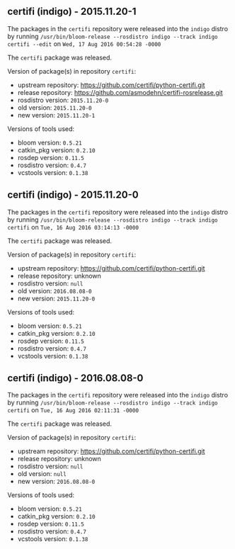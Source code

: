 ## certifi (indigo) - 2015.11.20-1

The packages in the `certifi` repository were released into the `indigo` distro by running `/usr/bin/bloom-release --rosdistro indigo --track indigo certifi --edit` on `Wed, 17 Aug 2016 00:54:28 -0000`

The `certifi` package was released.

Version of package(s) in repository `certifi`:

- upstream repository: https://github.com/certifi/python-certifi.git
- release repository: https://github.com/asmodehn/certifi-rosrelease.git
- rosdistro version: `2015.11.20-0`
- old version: `2015.11.20-0`
- new version: `2015.11.20-1`

Versions of tools used:

- bloom version: `0.5.21`
- catkin_pkg version: `0.2.10`
- rosdep version: `0.11.5`
- rosdistro version: `0.4.7`
- vcstools version: `0.1.38`


## certifi (indigo) - 2015.11.20-0

The packages in the `certifi` repository were released into the `indigo` distro by running `/usr/bin/bloom-release --rosdistro indigo --track indigo certifi` on `Tue, 16 Aug 2016 03:14:13 -0000`

The `certifi` package was released.

Version of package(s) in repository `certifi`:

- upstream repository: https://github.com/certifi/python-certifi.git
- release repository: unknown
- rosdistro version: `null`
- old version: `2016.08.08-0`
- new version: `2015.11.20-0`

Versions of tools used:

- bloom version: `0.5.21`
- catkin_pkg version: `0.2.10`
- rosdep version: `0.11.5`
- rosdistro version: `0.4.7`
- vcstools version: `0.1.38`


## certifi (indigo) - 2016.08.08-0

The packages in the `certifi` repository were released into the `indigo` distro by running `/usr/bin/bloom-release --rosdistro indigo --track indigo certifi` on `Tue, 16 Aug 2016 02:11:31 -0000`

The `certifi` package was released.

Version of package(s) in repository `certifi`:

- upstream repository: https://github.com/certifi/python-certifi.git
- release repository: unknown
- rosdistro version: `null`
- old version: `null`
- new version: `2016.08.08-0`

Versions of tools used:

- bloom version: `0.5.21`
- catkin_pkg version: `0.2.10`
- rosdep version: `0.11.5`
- rosdistro version: `0.4.7`
- vcstools version: `0.1.38`


